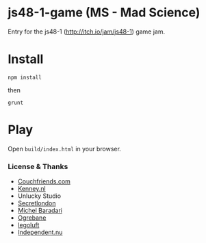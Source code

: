 # js48-1-game (MS - Mad Science)
Entry for the js48-1 (http://itch.io/jam/js48-1) game jam.

# Install
`npm install`

then

`grunt`

# Play
Open `build/index.html` in your browser.

### License & Thanks
* [Couchfriends.com](http://www.couchfriends.com)
* [Kenney.nl](http://www.kenney.nl)
* Unlucky Studio
* [Secretlondon](http://commons.wikimedia.org/wiki/User:Secretlondon)
* [Michel Baradari](http://apollo-music.de/)
* [Ogrebane](http://opengameart.org/users/ogrebane)
* [legoluft](http://www.legoluft.de/)
* [Independent.nu](http://www.johannespinter.com/inu/ljudbank.htm)